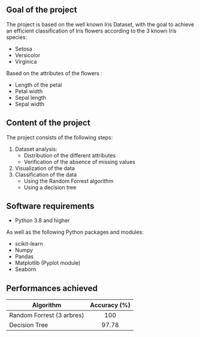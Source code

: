 ## Goal of the project
The project is based on the well known Iris Dataset, with the goal to achieve an efficient classification of Iris flowers according to the 3 known Iris species: 
- Setosa 
- Versicolor
- Virginica

Based on the attributes of the flowers : 
- Length of the petal
- Petal width
- Sepal length
- Sepal width
## Content of the project
The project consists of the following steps: 
1. Dataset analysis: 
    * Distribution of the different attributes 
    * Verification of the absence of missing values
2. Visualization of the data
3. Classification of the data 
    * Using the Random Forrest algorithm
    * Using a decision tree
## Software requirements 
- Python 3.8 and higher

As well as the following Python packages and modules: 
- scikit-learn
- Numpy
- Pandas
- Matplotlib (Pyplot module)
- Seaborn 
## Performances achieved
|   Algorithm                   |   Accuracy (%)    |
|---                            |:-:                |
|   Random Forrest (3 arbres)   |    100            |
|   Decision Tree               |   97.78           |